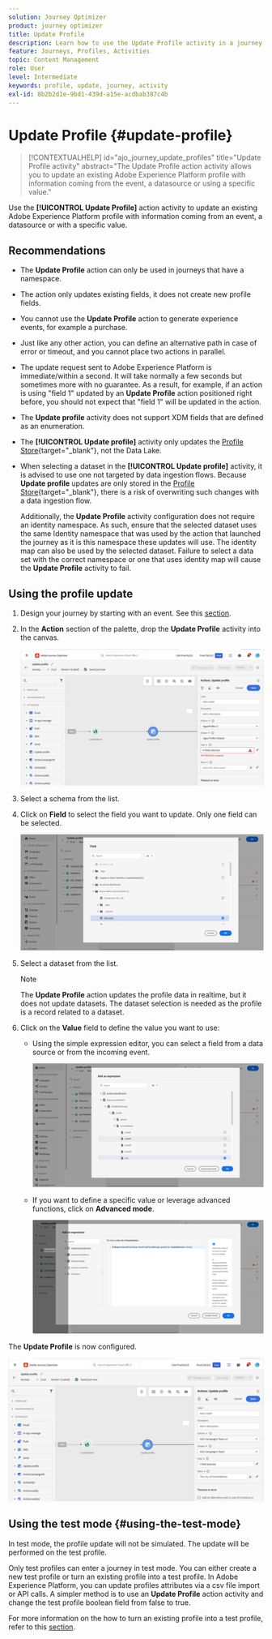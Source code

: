 ```yaml
---
solution: Journey Optimizer
product: journey optimizer
title: Update Profile
description: Learn how to use the Update Profile activity in a journey
feature: Journeys, Profiles, Activities
topic: Content Management
role: User
level: Intermediate
keywords: profile, update, journey, activity
exl-id: 8b2b2d1e-9bd1-439d-a15e-acdbab387c4b
---
```

# Update Profile {#update-profile}

>[!CONTEXTUALHELP]
>id="ajo_journey_update_profiles"
>title="Update Profile activity"
>abstract="The Update Profile action activity allows you to update an existing Adobe Experience Platform profile with information coming from the event, a datasource or using a specific value."

Use the **[!UICONTROL Update Profile]** action activity to update an existing Adobe Experience Platform profile with information coming from an event, a datasource or with a specific value.

## Recommendations

* The **Update Profile** action can only be used in journeys that have a namespace.
* The action only updates existing fields, it does not create new profile fields.
* You cannot use the **Update Profile** action to generate experience events, for example a purchase.
* Just like any other action, you can define an alternative path in case of error or timeout, and you cannot place two actions in parallel.
* The update request sent to Adobe Experience Platform is immediate/within a second. It will take normally a few seconds but sometimes more with no guarantee. As a result, for example, if an action is using "field 1" updated by an **Update Profile** action positioned right before, you should not expect that "field 1" will be updated in the action.
* The **Update profile** activity does not support XDM fields that are defined as an enumeration.
* The **[!UICONTROL Update profile]** activity only updates the [Profile Store](https://experienceleague.adobe.com/docs/experience-platform/profile/home.html#profile-data-store){target="_blank"}, not the Data Lake.
* When selecting a dataset in the **[!UICONTROL Update profile]** activity, it is advised to use one not targeted by data ingestion flows. Because **Update profile** updates are only stored in the [Profile Store](https://experienceleague.adobe.com/docs/experience-platform/profile/home.html#profile-data-store){target="_blank"}, there is a risk of overwriting such changes with a data ingestion flow. 

   Additionally, the **Update Profile** activity configuration does not require an identity namespace. As such, ensure that the selected dataset uses the same Identity namespace that was used by the action that launched the journey as it is this namespace these updates will use. The identity map can also be used by the selected dataset. Failure to select a data set with the correct namespace or one that uses identity map will cause the **Update Profile** activity to fail.



## Using the profile update

1. Design your journey by starting with an event. See this [section](../building-journeys/journey.md).

1. In the **Action** section of the palette, drop the **Update Profile** activity into the canvas.

   ![](assets/profileupdate0.png)

1. Select a schema from the list.

1. Click on **Field** to select the field you want to update. Only one field can be selected.

   ![](assets/profileupdate2.png)

1. Select a dataset from the list. 

   >[!NOTE]
   >
   >The **Update Profile** action updates the profile data in realtime, but it does not update datasets. The dataset selection is needed as the profile is a record related to a dataset.

1. Click on the **Value** field to define the value you want to use:

   * Using the simple expression editor, you can select a field from a data source or from the incoming event.

      ![](assets/profileupdate4.png)

   * If you want to define a specific value or leverage advanced functions, click on **Advanced mode**.

      ![](assets/profileupdate3.png)

The **Update Profile** is now configured.

![](assets/profileupdate1.png)


## Using the test mode {#using-the-test-mode}

In test mode, the profile update will not be simulated. The update will be performed on the test profile. 

Only test profiles can enter a journey in test mode. You can either create a new test profile or turn an existing profile into a test profile. In Adobe Experience Platform, you can update profiles attributes via a csv file import or API calls. A simpler method is to use an **Update Profile** action activity and change the test profile boolean field from false to true.

For more information on the how to turn an existing profile into a test profile, refer to this [section](../audience/creating-test-profiles.md#create-test-profiles-csv).
